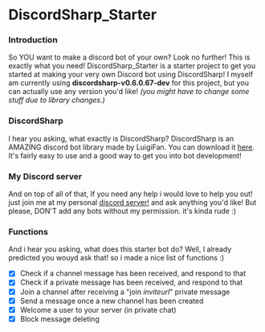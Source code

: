 # DiscordSharp_Starter
### Introduction
So YOU want to make a discord bot of your own? Look no further! This is exactly what you need! DiscordSharp_Starter is a starter project to get you started at making your very own Discord bot using DiscordSharp! I myself am currently using **discordsharp-v0.6.0.67-dev** for this project, but you can actually use any version you'd like! *(you might have to change some stuff due to library changes.)* 

### DiscordSharp
I hear you asking, what exactly is DiscordSharp? DiscordSharp is an AMAZING discord bot library made by LuigiFan. You can download it [here](https://github.com/Luigifan/DiscordSharp). It's fairly easy to use and a good way to get you into bot development!

### My Discord server
And on top of all of that, If you need any help i would love to help you out! just join me at my personal [discord server!](https://discord.gg/0oZpaYcAjfvkDuE4) and ask anything you'd like! But please, DON'T add any bots without my permission. it's kinda rude :)

### Functions
And i hear you asking, what does this starter bot do? Well, I already predicted you wouyd ask that! so i made a nice list of functions :)

- [x] Check if a channel message has been received, and respond to that
- [x] Check if a private message has been received, and respond to that
- [x] Join a channel after receiving a "join *inviteurl*" private message
- [x] Send a message once a new channel has been created
- [x] Welcome a user to your server (in private chat)
- [x] Block message deleting
